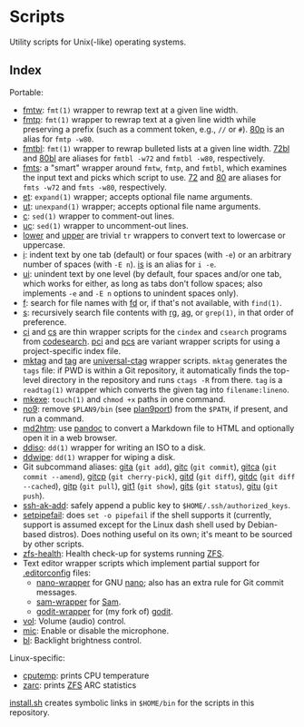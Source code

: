 # Scripts

Utility scripts for Unix(-like) operating systems.

## Index

Portable:

- [fmtw](fmtw): `fmt(1)` wrapper to rewrap text at a given line width.
- [fmtp](fmtp): `fmt(1)` wrapper to rewrap text at a given line width while
  preserving a prefix (such as a comment token, e.g., `//` or `#`).  [80p](80p)
  is an alias for `fmtp -w80`.
- [fmtbl](fmtbl): `fmt(1)` wrapper to rewrap bulleted lists at a given line
  width.  [72bl](72bl) and [80bl](80bl) are aliases for `fmtbl -w72` and `fmtbl
  -w80`, respectively.
- [fmts](fmts): a "smart" wrapper around `fmtw`, `fmtp`, and `fmtbl`, which
  examines the input text and picks which script to use.  [72](72) and [80](80)
  are aliases for `fmts -w72` and `fmts -w80`, respectively.
- [et](et): `expand(1)` wrapper; accepts optional file name arguments.
- [ut](ut): `unexpand(1)` wrapper; accepts optional file name arguments.
- [c](c): `sed(1)` wrapper to comment-out lines.
- [uc](uc): `sed(1)` wrapper to uncomment-out lines.
- [lower](lower) and [upper](upper) are trivial `tr` wrappers to convert text
  to lowercase or uppercase.
- [i](i): indent text by one tab (default) or four spaces (with `-e`) or an
  arbitrary number of spaces (with `-E n`).  [is](is) is an alias for `i -e`.
- [ui](ui): unindent text by one level (by default, four spaces and/or one tab,
  which works for either, as long as tabs don't follow spaces; also implements
  `-e` and `-E n` options to unindent spaces only).
- [f](f): search for file names with [fd][ghfd] or, if that's not available,
  with `find(1)`.
- [s](s): recursively search file contents with [rg][ghrg], [ag][ghag], or
  `grep(1)`, in that order of preference.
- [ci](ci) and [cs](cs) are thin wrapper scripts for the `cindex` and `csearch`
  programs from [codesearch][cs].  [pci](pci) and [pcs](psc) are variant
  wrapper scripts for using a project-specific index file.
- [mktag](mktag) and [tag](tag) are [universal-ctag][uct] wrapper scripts.
  `mktag` generates the `tags` file: if PWD is within a Git repository, it
  automatically finds the top-level directory in the repository and runs `ctags
  -R` from there.  `tag` is a `readtag(1)` wrapper which converts the given tag
  into `filename:lineno`.
- [mkexe](mkexe): `touch(1)` and `chmod +x` paths in one command.
- [no9](no9): remove `$PLAN9/bin` (see [plan9port][p9p]) from the `$PATH`, if
  present, and run a command.
- [md2htm](md2htm): use [pandoc][pd] to convert a Markdown file to HTML and
  optionally open it in a web browser.
- [ddiso](ddiso): `dd(1)` wrapper for writing an ISO to a disk.
- [ddwipe](ddwipe): `dd(1)` wrapper for wiping a disk.
- Git subcommand aliases: [gita](gita) (`git add`), [gitc](gitc)
  (`git commit`), [gitca](gitca) (`git commit --amend`), [gitcp](gitcp)
  (`git cherry-pick`), [gitd](gitd) (`git diff`), [gitdc](gitdc) (`git
  diff --cached`), [gitp](gitp) (`git pull`), [git1](git1) (`git show`),
  [gits](gits) (`git status`), [gitu](gitu) (`git push`).
- [ssh-ak-add](ssh-ak-add): safely append a public key to
  `$HOME/.ssh/authorized_keys`.
- [setpipefail](setpipefail): does `set -o pipefail` if the shell supports
  it (currently, support is assumed except for the Linux dash shell used by
  Debian-based distros).  Does nothing useful on its own; it's meant to be
  sourced by other scripts.
- [zfs-health](zfs-health): Health check-up for systems running [ZFS][zfs].
- Text editor wrapper scripts which implement partial support for
  [.editorconfig][ec] files:
  - [nano-wrapper](nano-wrapper) for GNU [nano][nano]; also has an extra rule
    for Git commit messages.
  - [sam-wrapper](sam-wrapper) for [Sam][sam].
  - [godit-wrapper](godit-wrapper) for (my fork of) [godit][godit].
- [vol](vol): Volume (audio) control.
- [mic](mic): Enable or disable the microphone.
- [bl](bl): Backlight brightness control.

[ghfd]: https://github.com/sharkdp/fd
[p9p]: https://9fans.github.io/plan9port/
[ghrg]: https://github.com/BurntSushi/ripgrep
[cs]: https://github.com/google/codesearch
[uct]: https://ctags.io/
[ghag]: https://github.com/ggreer/the_silver_searcher
[pd]: https://pandoc.org/
[nano]: https://www.nano-editor.org/
[ec]: https://editorconfig.org/
[sam]: https://github.com/deadpixi/sam
[godit]: https://github.com/ixtenu/godit

Linux-specific:

- [cputemp](linux/cputemp): prints CPU temperature
- [zarc](linux/zarc): prints [ZFS][zfs] ARC statistics

[zfs]: https://openzfs.org/

[install.sh](install.sh) creates symbolic links in `$HOME/bin` for the scripts
in this repository.
